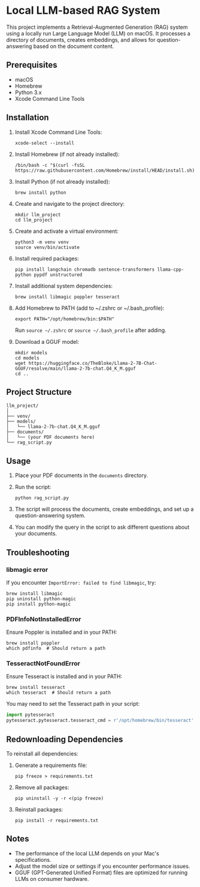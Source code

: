 # Local LLM-based RAG System

This project implements a Retrieval-Augmented Generation (RAG) system using a locally run Large Language Model (LLM) on macOS. It processes a directory of documents, creates embeddings, and allows for question-answering based on the document content.

## Prerequisites

- macOS
- Homebrew
- Python 3.x
- Xcode Command Line Tools

## Installation

1. Install Xcode Command Line Tools:
   ```
   xcode-select --install
   ```

2. Install Homebrew (if not already installed):
   ```
   /bin/bash -c "$(curl -fsSL https://raw.githubusercontent.com/Homebrew/install/HEAD/install.sh)"
   ```

3. Install Python (if not already installed):
   ```
   brew install python
   ```

4. Create and navigate to the project directory:
   ```
   mkdir llm_project
   cd llm_project
   ```

5. Create and activate a virtual environment:
   ```
   python3 -m venv venv
   source venv/bin/activate
   ```

6. Install required packages:
   ```
   pip install langchain chromadb sentence-transformers llama-cpp-python pypdf unstructured
   ```

7. Install additional system dependencies:
   ```
   brew install libmagic poppler tesseract
   ```

8. Add Homebrew to PATH (add to ~/.zshrc or ~/.bash_profile):
   ```
   export PATH="/opt/homebrew/bin:$PATH"
   ```
   Run `source ~/.zshrc` or `source ~/.bash_profile` after adding.

9. Download a GGUF model:
   ```
   mkdir models
   cd models
   wget https://huggingface.co/TheBloke/Llama-2-7B-Chat-GGUF/resolve/main/llama-2-7b-chat.Q4_K_M.gguf
   cd ..
   ```

## Project Structure

```
llm_project/
│
├── venv/
├── models/
│   └── llama-2-7b-chat.Q4_K_M.gguf
├── documents/
│   └── (your PDF documents here)
└── rag_script.py
```

## Usage

1. Place your PDF documents in the `documents` directory.

2. Run the script:
   ```
   python rag_script.py
   ```

3. The script will process the documents, create embeddings, and set up a question-answering system.

4. You can modify the query in the script to ask different questions about your documents.

## Troubleshooting

### libmagic error
If you encounter `ImportError: failed to find libmagic`, try:
```
brew install libmagic
pip uninstall python-magic
pip install python-magic
```

### PDFInfoNotInstalledError
Ensure Poppler is installed and in your PATH:
```
brew install poppler
which pdfinfo  # Should return a path
```

### TesseractNotFoundError
Ensure Tesseract is installed and in your PATH:
```
brew install tesseract
which tesseract  # Should return a path
```

You may need to set the Tesseract path in your script:
```python
import pytesseract
pytesseract.pytesseract.tesseract_cmd = r'/opt/homebrew/bin/tesseract'
```

## Redownloading Dependencies

To reinstall all dependencies:

1. Generate a requirements file:
   ```
   pip freeze > requirements.txt
   ```

2. Remove all packages:
   ```
   pip uninstall -y -r <(pip freeze)
   ```

3. Reinstall packages:
   ```
   pip install -r requirements.txt
   ```

## Notes

- The performance of the local LLM depends on your Mac's specifications.
- Adjust the model size or settings if you encounter performance issues.
- GGUF (GPT-Generated Unified Format) files are optimized for running LLMs on consumer hardware.

